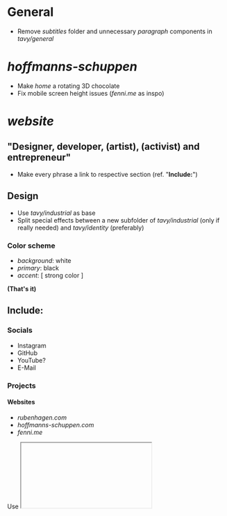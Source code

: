 # General

- Remove *subtitles* folder and unnecessary *paragraph* components in *tavy/general*

# *hoffmanns-schuppen*

- Make *home* a rotating 3D chocolate
- Fix mobile screen height issues (*fenni.me* as inspo)

# *website*

## "Designer, developer, (artist), (activist) and entrepreneur"

- Make every phrase a link to respective section (ref. "**Include:**")

## Design

- Use *tavy/industrial* as base
- Split special effects between a new subfolder of *tavy/industrial* (only if really needed) and *tavy/identity* (preferably)

### Color scheme

- *background*: white
- *primary*: black
- *accent*: [ strong color ]

**(That's it)**

## Include:

### Socials

- Instagram
- GitHub
- YouTube?
- E-Mail

### Projects

#### Websites

- *rubenhagen.com*
- *hoffmanns-schuppen.com*
- *fenni.me*

Use <iframe> for every website project

#### Apps

- Presenter
- Counter
- Outfyx (with CTA)

#### Design

##### Tavy Design System

- Key wisdom
- Tavy Industrial (with components)
- Tavy Icons

##### Graphic Design

- Presentation Master 2 marketing campaign
- Hoffmann's Schuppen marketing campaign
- JuPa marketing campaign (sticker + election posters)

#### Dropshipping Business

#### Political activities

- JuPa
- Volt
- Hoffmann's Schuppen/SR

## URL structure:

- about
- home
- portfolio
    - apps
        - presenter
    - dropshipping
    - design
        - graphic
            - hoffmanns
            - jupa
            - presenter
        - tavy
            -> /tavy
    - websites
- tavy

## Possible issues:

- Actuality problems, especially with images
- Accessibility and conflicts with other *rubenhagen.com* subsites
    - Where does *https://rubenhagen.com* lead/redirect?